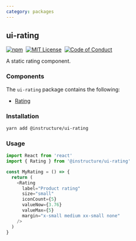 ```yaml
---
category: packages
---
```


## ui-rating

[![npm][npm]][npm-url]&nbsp;
[![MIT License][license-badge]][license]&nbsp;
[![Code of Conduct][coc-badge]][coc]

A static rating component.

### Components

The `ui-rating` package contains the following:

- [Rating](#Rating)

### Installation

```sh
yarn add @instructure/ui-rating
```

### Usage

```js
import React from 'react'
import { Rating } from '@instructure/ui-rating'

const MyRating = () => {
  return (
    <Rating
      label="Product rating"
      size="small"
      iconCount={5}
      valueNow={3.76}
      valueMax={5}
      margin="x-small medium xx-small none"
    />
  )
}
```

[npm]: https://img.shields.io/npm/v/@instructure/ui-rating.svg
[npm-url]: https://npmjs.com/package/@instructure/ui-rating
[license-badge]: https://img.shields.io/npm/l/instructure-ui.svg?style=flat-square
[license]: https://github.com/instructure/instructure-ui/blob/master/LICENSE
[coc-badge]: https://img.shields.io/badge/code%20of-conduct-ff69b4.svg?style=flat-square
[coc]: https://github.com/instructure/instructure-ui/blob/master/CODE_OF_CONDUCT.md
